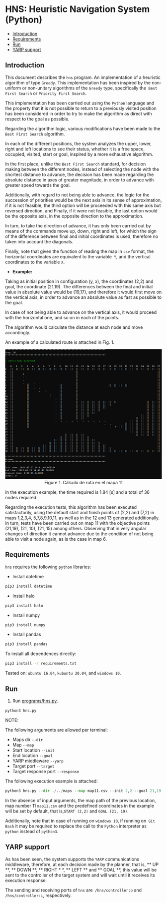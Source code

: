 # HNS: Heuristic Navigation System (Python)

- [Introduction](#introduction)
- [Requirements](#requirements)
- [Run](#run)
- [YARP support](#yarp-support)


## Introduction

This document describes the `hns` program. An implementation of a heuristic algorithm of type `Greedy`. This implementation has been inspired by the non-uniform or non-unitary algorithms of the `Greedy` type, specifically the` Best First Search` or `Priority First Search`.

This implementation has been carried out using the `Python` language and the property that it is not possible to return to a previously visited position has been considered in order to try to make the algorithm as direct with respect to the goal as possible.

Regarding the algorithm logic, various modifications have been made to the `Best First Search` algorithm.

In each of the different positions, the system analyzes the upper, lower, right and left locations to see their status, whether it is a free space, occupied, visited, start or goal, inspired by a more exhaustive algorithm.

In the first place, unlike the `Best First Search` standard, for decision making between the different nodes, instead of selecting the node with the shortest distance to advance, the decision has been made regarding the absolute distance in axes of greater magnitude, in order to advance with greater speed towards the goal.

Additionally, with regard to not being able to advance, the logic for the succession of priorities would be the next axis in its sense of approximation, if it is not feasible, the third option will be proceeded with this same axis but reversed direction, and Finally, if it were not feasible, the last option would be the opposite axis, in the opposite direction to the approximation.

In turn, to take the direction of advance, it has only been carried out by means of the commands move up, down, right and left, for which the sign of the difference between final and initial coordinates is used, therefore no taken into account the diagonals.

Finally, note that given the function of reading the map in `csv` format, the horizontal coordinates are equivalent to the variable` Y`, and the vertical coordinates to the variable `X`.

* **Example:**

Taking as initial position in configuration (y, x), the coordinates (2,2) and goal, the coordinate (21,19). The differences between the final and initial value in absolute value would be (19,17), and therefore it would first move on the vertical axis, in order to advance an absolute value as fast as possible to the goal.

In case of not being able to advance on the vertical axis, it would proceed with the horizontal one, and so on in each of the points.

The algorithm would calculate the distance at each node and move accordingly.

An example of a calculated route is attached in Fig. 1.

<p align="center">
  <img width="600" src="./images/example.png">
  <br>Figure 1. Cálculo de ruta en el mapa 11</br>
</p>

In the execution example, the time required is 1.84 [s] and a total of 36 nodes required.

Regarding the execution tests, this algorithm has been executed satisfactorily, using the default start and finish points of (2,2) and (7,2) in maps 1,2,3,4, 5,7,8,9,10,11, as well as in the 12 and 13 generated additionally. In turn, tests have been carried out on map 11 with the objective points (21,19), (21, 10), (21, 15) among others. Observing that in very angular changes of direction it cannot advance due to the condition of not being able to visit a node again, as is the case in map 6.

## Requirements

`hns` requires the following `python` libraries:

* Install datetime
```bash
pip3 install datetime
```

* Install halo
```bash
pip3 install halo
```

* Install numpy
```bash
pip3 install numpy
```

* Install pandas
```bash
pip3 install pandas
```

To install all dependences directly:

```bash
pip3 install -r requirements.txt
```

Tested on: `ubuntu 16.04`, `kubuntu 20.04`, and `windows 10`.


## Run


1. Run [programs/hns.py](./programs).
```python
python3 hns.py
```

NOTE:

The following arguments are allowed per terminal:

- Maps dir `--dir`
- Map `--map`
- Start location `--init`
- End location `--goal`
- YARP middleware `--yarp`
- Target port `--target`
- Target response port `--response`

The following execution example is attached:

```python
python3 hns.py --dir ./../maps --map map11.csv --init 2,2 --goal 21,19 --yarp True --target \robot\controller:i --response \robot\controller:o
```

In the absence of input arguments, the map path of the previous location, map number 11 `map11.csv` and the predefined coordinates in the example will be set by default, that is,` START (2,2) ` and `GOAL (21, 19)`.

Additionally, note that in case of running on `windows 10`, if running on` Git Bash` it may be required to replace the call to the `Python` interpreter as` python` instead of `python3`.

## YARP support

As has been seen, the system supports the `YARP` communications middleware, therefore, at each decision made by the planner, that is, ** UP **, ** DOWN **, ** RIGHT * *, ** LEFT ** and ** GOAL **, this value will be sent to the controller of the target system and will wait until it receives its execution response.

The sending and receiving ports of `hns` are` /hns/controller:o` and `/hns/controller:i`, respectively.
